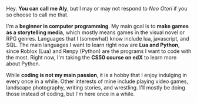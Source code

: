 Hey. **You can call me Aly**, but I may or may not respond to _Neo Otori_ if you so choose to call me that.


I'm a **beginner in computer programming**. My main goal is to **make games as a storytelling media**, which mostly means games in the visual novel or RPG genres. Languages that I (somewhat) know include lua, javascript, and SQL. The main languages I want to learn right now are **Lua and Python**, since Roblox (Lua) and Renpy (Python) are the programs I want to code with the most. Right now, I'm taking the **CS50 course on edX** to learn more about Python.

While **coding is not my main passion**, it is a hobby that I enjoy indulging in every once in a while. Other interests of mine include playing video games, landscape photography, writing stories, and wrestling. I'll mostly be doing those instead of coding, but I'm here once in a while.
